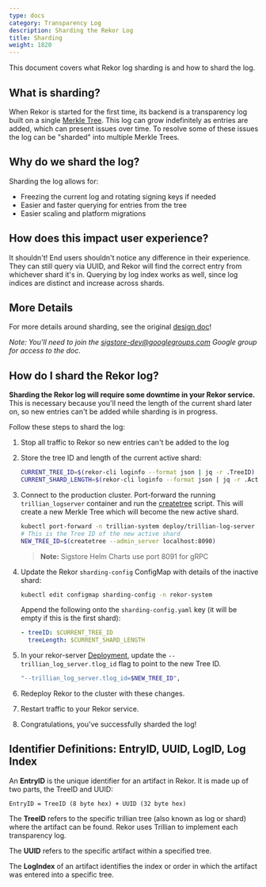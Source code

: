 ```yaml
---
type: docs
category: Transparency Log
description: Sharding the Rekor Log
title: Sharding
weight: 1820
---
```


This document covers what Rekor log sharding is and how to shard the log.

## What is sharding?

When Rekor is started for the first time, its backend is a transparency log built on a single [Merkle Tree](https://en.wikipedia.org/wiki/Merkle_tree).
This log can grow indefinitely as entries are added, which can present issues over time.
To resolve some of these issues the log can be "sharded" into multiple Merkle Trees.

## Why do we shard the log?

Sharding the log allows for:

* Freezing the current log and rotating signing keys if needed
* Easier and faster querying for entries from the tree
* Easier scaling and platform migrations

## How does this impact user experience?

It shouldn't!
End users shouldn't notice any difference in their experience.
They can still query via UUID, and Rekor will find the correct entry from whichever shard it's in.
Querying by log index works as well, since log indices are distinct and increase across shards.

## More Details

For more details around sharding, see the original [design doc](https://docs.google.com/document/d/1QBTyK-wquplNdeUB5_aqztQHigJOepCvd-4FL4H-zl8/edit?resourcekey=0-grdVbSltkTvpNvhj03laCQ#heading=h.al4txfo7pxwl)!

_Note: You'll need to join the [sigstore-dev@googlegroups.com](https://groups.google.com/g/sigstore-dev/about) Google group for access to the doc._

## How do I shard the Rekor log?

**Sharding the Rekor log will require some downtime in your Rekor service.**
This is necessary because you'll need the length of the current shard later on, so new entries can't be added while sharding is in progress.

Follow these steps to shard the log:

1. Stop all traffic to Rekor so new entries can't be added to the log
2. Store the tree ID and length of the current active shard:

    ```bash
    CURRENT_TREE_ID=$(rekor-cli loginfo --format json | jq -r .TreeID)
    CURRENT_SHARD_LENGTH=$(rekor-cli loginfo --format json | jq -r .ActiveTreeSize)
    ```

3. Connect to the production cluster. Port-forward the running `trillian_logserver` container and run the [createtree](https://github.com/google/trillian/blob/master/cmd/createtree/main.go) script.
This will create a new Merkle Tree which will become the new active shard.

    ```bash
    kubectl port-forward -n trillian-system deploy/trillian-log-server 8090:8090
    # This is the Tree ID of the new active shard
    NEW_TREE_ID=$(createtree --admin_server localhost:8090)
    ```
    > **Note:** Sigstore Helm Charts use port 8091 for gRPC

4. Update the Rekor `sharding-config` ConfigMap with details of the inactive shard:

    ```bash
    kubectl edit configmap sharding-config -n rekor-system
    ```

    Append the following onto the `sharding-config.yaml` key (it will be empty if this is the first shard):

    ```yaml
    - treeID: $CURRENT_TREE_ID
      treeLength: $CURRENT_SHARD_LENGTH
    ```

5. In your rekor-server [Deployment](https://github.com/sigstore/rekor/blob/main/config/rekor.yaml), update the `--trillian_log_server.tlog_id` flag to point to the new Tree ID.

    ```bash
    "--trillian_log_server.tlog_id=$NEW_TREE_ID",
    ```

6. Redeploy Rekor to the cluster with these changes.

7. Restart traffic to your Rekor service.

8. Congratulations, you've successfully sharded the log!

## Identifier Definitions: EntryID, UUID, LogID, Log Index

An **EntryID** is the unique identifier for an artifact in Rekor. It is made up of two parts, the TreeID and UUID:

  `EntryID = TreeID (8 byte hex) + UUID (32 byte hex)`

The **TreeID** refers to the specific trillian tree (also known as log or shard) where the artifact can be found. Rekor uses Trillian to implement each transparency log.

The **UUID** refers to the specific artifact within a specified tree.

The **LogIndex** of an artifact identifies the index or order in which the artifact was entered into a specific tree.
